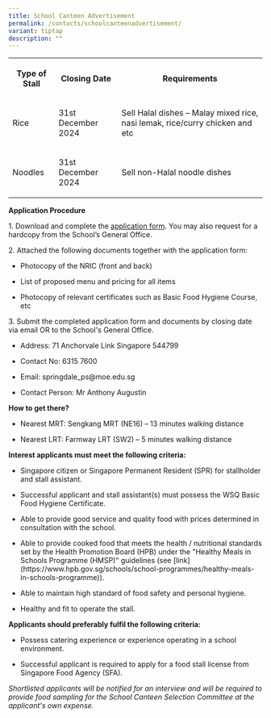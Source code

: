 ```yaml
---
title: School Canteen Advertisement
permalink: /contacts/schoolcanteenadvertisement/
variant: tiptap
description: ""
---
```

<p></p>
<table style="minWidth: 75px">
<colgroup>
<col>
<col>
<col>
</colgroup>
<tbody>
<tr>
<th rowspan="1" colspan="1">
<p>Type of Stall</p>
<p></p>
</th>
<th rowspan="1" colspan="1">
<p>Closing Date</p>
</th>
<th rowspan="1" colspan="1">
<p>Requirements</p>
</th>
</tr>
<tr>
<td rowspan="1" colspan="1">
<p>Rice</p>
</td>
<td rowspan="1" colspan="1">
<p>31st December 2024</p>
</td>
<td rowspan="1" colspan="1">
<p>Sell Halal dishes – Malay mixed rice, nasi lemak, rice/curry chicken and
etc</p>
</td>
</tr>
<tr>
<td rowspan="1" colspan="1">
<p>Noodles</p>
</td>
<td rowspan="1" colspan="1">
<p>31st December 2024</p>
</td>
<td rowspan="1" colspan="1">
<p>Sell non-Halal noodle dishes</p>
</td>
</tr>
</tbody>
</table>
<p></p>
<p><strong>Application Procedure</strong>
</p>
<p>1. Download and complete the <a href="/files/application form for canteen stall.pdf" rel="noopener noreferrer nofollow" target="_blank">application form</a>.
You may also request for a hardcopy from the School’s General Office.</p>
<p></p>
<p></p>
<p>2. Attached the following documents together with the application form:</p>
<ul data-tight="true" class="tight">
<li>
<p>Photocopy of the NRIC (front and back)</p>
</li>
<li>
<p>List of proposed menu and pricing for all items</p>
</li>
<li>
<p>Photocopy of relevant certificates such as Basic Food Hygiene Course,
etc</p>
</li>
</ul>
<p></p>
<p>3. Submit the completed application form and documents by closing date
via email OR to the School's General Office.</p>
<ul data-tight="true" class="tight">
<li>
<p>Address: 71 Anchorvale Link Singapore 544799&nbsp;</p>
</li>
<li>
<p>Contact No: 6315 7600&nbsp;&nbsp;</p>
</li>
<li>
<p>Email: <a rel="noopener noreferrer nofollow" target="_blank">springdale_ps@moe.edu.sg</a>
</p>
</li>
<li>
<p>Contact Person: Mr Anthony Augustin</p>
</li>
</ul>
<p></p>
<p><strong>How to get there?</strong>
</p>
<ul data-tight="true" class="tight">
<li>
<p>Nearest MRT: Sengkang MRT (NE16) – 13 minutes walking distance</p>
</li>
<li>
<p>Nearest LRT: Farmway LRT (SW2) – 5 minutes walking distance</p>
</li>
</ul>
<p></p>
<p><strong>Interest applicants must meet the following criteria:</strong>
</p>
<ul data-tight="true" class="tight">
<li>
<p>Singapore citizen or Singapore Permanent Resident (SPR) for stallholder
and stall assistant.</p>
</li>
<li>
<p>Successful applicant and stall assistant(s) must possess the WSQ Basic
Food Hygiene Certificate.</p>
</li>
<li>
<p>Able to provide good service and quality food with prices determined in
consultation with the school.</p>
</li>
<li>
<p>Able to provide cooked food that meets the health / nutritional standards
set by the Health Promotion Board (HPB) under the "Healthy Meals in Schools
Programme (HMSP)" guidelines (see [link](<a rel="noopener noreferrer nofollow" target="_blank">https://www.hpb.gov.sg/schools/school-programmes/healthy-meals-in-schools-programme</a>)).</p>
</li>
<li>
<p>Able to maintain high standard of food safety and personal hygiene.</p>
</li>
<li>
<p>Healthy and fit to operate the stall.</p>
</li>
</ul>
<p><strong>Applicants should preferably fulfil the following criteria:</strong>
</p>
<ul data-tight="true" class="tight">
<li>
<p>Possess catering experience or experience operating in a school environment.</p>
</li>
<li>
<p>Successful applicant is required to apply for a food stall license from
Singapore Food Agency (SFA).</p>
</li>
</ul>
<p></p>
<p><em>Shortlisted applicants will be notified for an interview and will be required to provide food sampling for the School Canteen Selection Committee at the applicant's own expense.</em>
</p>
